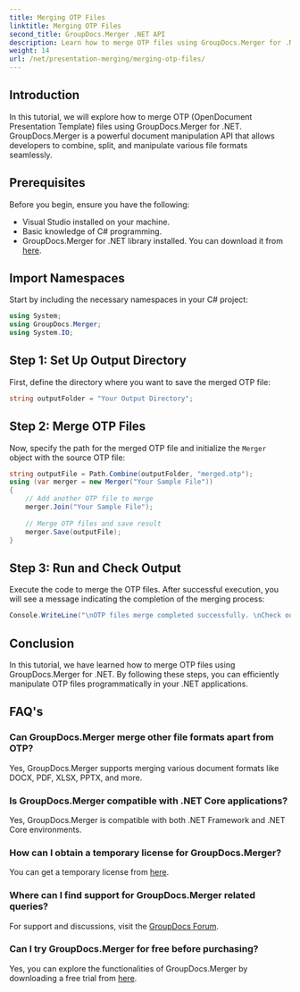 ```yaml
---
title: Merging OTP Files
linktitle: Merging OTP Files
second_title: GroupDocs.Merger .NET API
description: Learn how to merge OTP files using GroupDocs.Merger for .NET. This step-by-step guide will walk you through the process seamlessly.
weight: 14
url: /net/presentation-merging/merging-otp-files/
---
```

## Introduction
In this tutorial, we will explore how to merge OTP (OpenDocument Presentation Template) files using GroupDocs.Merger for .NET. GroupDocs.Merger is a powerful document manipulation API that allows developers to combine, split, and manipulate various file formats seamlessly.
## Prerequisites
Before you begin, ensure you have the following:
- Visual Studio installed on your machine.
- Basic knowledge of C# programming.
- GroupDocs.Merger for .NET library installed. You can download it from [here](https://releases.groupdocs.com/merger/net/).

## Import Namespaces
Start by including the necessary namespaces in your C# project:
```csharp
using System; 
using GroupDocs.Merger;
using System.IO;
```
## Step 1: Set Up Output Directory
First, define the directory where you want to save the merged OTP file:
```csharp
string outputFolder = "Your Output Directory";
```
## Step 2: Merge OTP Files
Now, specify the path for the merged OTP file and initialize the `Merger` object with the source OTP file:
```csharp
string outputFile = Path.Combine(outputFolder, "merged.otp");
using (var merger = new Merger("Your Sample File"))
{
    // Add another OTP file to merge
    merger.Join("Your Sample File");
    
    // Merge OTP files and save result
    merger.Save(outputFile);
}
```
## Step 3: Run and Check Output
Execute the code to merge the OTP files. After successful execution, you will see a message indicating the completion of the merging process:
```csharp
Console.WriteLine("\nOTP files merge completed successfully. \nCheck output in {0}", outputFolder);
```

## Conclusion
In this tutorial, we have learned how to merge OTP files using GroupDocs.Merger for .NET. By following these steps, you can efficiently manipulate OTP files programmatically in your .NET applications.

## FAQ's
### Can GroupDocs.Merger merge other file formats apart from OTP?
Yes, GroupDocs.Merger supports merging various document formats like DOCX, PDF, XLSX, PPTX, and more.
### Is GroupDocs.Merger compatible with .NET Core applications?
Yes, GroupDocs.Merger is compatible with both .NET Framework and .NET Core environments.
### How can I obtain a temporary license for GroupDocs.Merger?
You can get a temporary license from [here](https://purchase.groupdocs.com/temporary-license/).
### Where can I find support for GroupDocs.Merger related queries?
For support and discussions, visit the [GroupDocs Forum](https://forum.groupdocs.com/c/merger/32).
### Can I try GroupDocs.Merger for free before purchasing?
Yes, you can explore the functionalities of GroupDocs.Merger by downloading a free trial from [here](https://releases.groupdocs.com/).
